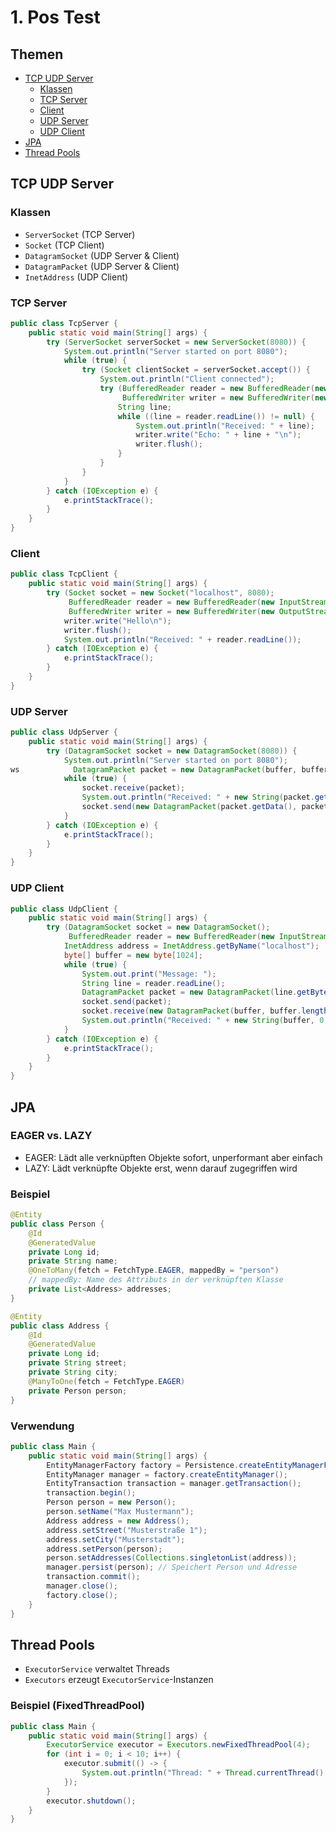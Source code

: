 # 1. Pos Test

## Themen

- [TCP UDP Server](#tcp-udp-server)
  - [Klassen](#klassen)
  - [TCP Server](#tcp-server)
  - [Client](#client)
  - [UDP Server](#udp-server)
  - [UDP Client](#udp-client)
- [JPA](#jpa)
- [Thread Pools](#thread-pools)

## TCP UDP Server

### Klassen

- `ServerSocket` (TCP Server)
- `Socket` (TCP Client)
- `DatagramSocket` (UDP Server & Client)
- `DatagramPacket` (UDP Server & Client)
- `InetAddress` (UDP Client)

### TCP Server

```java
public class TcpServer {
    public static void main(String[] args) {
        try (ServerSocket serverSocket = new ServerSocket(8080)) {
            System.out.println("Server started on port 8080");
            while (true) {
                try (Socket clientSocket = serverSocket.accept()) {
                    System.out.println("Client connected");
                    try (BufferedReader reader = new BufferedReader(new InputStreamReader(clientSocket.getInputStream()));
                         BufferedWriter writer = new BufferedWriter(new OutputStreamWriter(clientSocket.getOutputStream()))) {
                        String line;
                        while ((line = reader.readLine()) != null) {
                            System.out.println("Received: " + line);
                            writer.write("Echo: " + line + "\n");
                            writer.flush();
                        }
                    }
                }
            }
        } catch (IOException e) {
            e.printStackTrace();
        }
    }
}
```

### Client

```java
public class TcpClient {
    public static void main(String[] args) {
        try (Socket socket = new Socket("localhost", 8080);
             BufferedReader reader = new BufferedReader(new InputStreamReader(socket.getInputStream()));
             BufferedWriter writer = new BufferedWriter(new OutputStreamWriter(socket.getOutputStream()))) {
            writer.write("Hello\n");
            writer.flush();
            System.out.println("Received: " + reader.readLine());
        } catch (IOException e) {
            e.printStackTrace();
        }
    }
}
```

### UDP Server

```java
public class UdpServer {
    public static void main(String[] args) {
        try (DatagramSocket socket = new DatagramSocket(8080)) {
            System.out.println("Server started on port 8080");
ws            DatagramPacket packet = new DatagramPacket(buffer, buffer.length);
            while (true) {
                socket.receive(packet);
                System.out.println("Received: " + new String(packet.getData(), 0, packet.getLength()));
                socket.send(new DatagramPacket(packet.getData(), packet.getLength(), packet.getAddress(), packet.getPort()));
            }
        } catch (IOException e) {
            e.printStackTrace();
        }
    }
}
```

### UDP Client

```java
public class UdpClient {
    public static void main(String[] args) {
        try (DatagramSocket socket = new DatagramSocket();
             BufferedReader reader = new BufferedReader(new InputStreamReader(System.in))) {
            InetAddress address = InetAddress.getByName("localhost");
            byte[] buffer = new byte[1024];
            while (true) {
                System.out.print("Message: ");
                String line = reader.readLine();
                DatagramPacket packet = new DatagramPacket(line.getBytes(), line.length(), address, 8080);
                socket.send(packet);
                socket.receive(new DatagramPacket(buffer, buffer.length));
                System.out.println("Received: " + new String(buffer, 0, buffer.length));
            }
        } catch (IOException e) {
            e.printStackTrace();
        }
    }
}
```

## JPA

### EAGER vs. LAZY

- EAGER: Lädt alle verknüpften Objekte sofort, unperformant aber einfach
- LAZY: Lädt verknüpfte Objekte erst, wenn darauf zugegriffen wird

### Beispiel

```java
@Entity
public class Person {
    @Id
    @GeneratedValue
    private Long id;
    private String name;
    @OneToMany(fetch = FetchType.EAGER, mappedBy = "person")
    // mappedBy: Name des Attributs in der verknüpften Klasse
    private List<Address> addresses;
}
```

```java
@Entity
public class Address {
    @Id
    @GeneratedValue
    private Long id;
    private String street;
    private String city;
    @ManyToOne(fetch = FetchType.EAGER)
    private Person person;
}
```

### Verwendung

```java
public class Main {
    public static void main(String[] args) {
        EntityManagerFactory factory = Persistence.createEntityManagerFactory("jpa");
        EntityManager manager = factory.createEntityManager();
        EntityTransaction transaction = manager.getTransaction();
        transaction.begin();
        Person person = new Person();
        person.setName("Max Mustermann");
        Address address = new Address();
        address.setStreet("Musterstraße 1");
        address.setCity("Musterstadt");
        address.setPerson(person);
        person.setAddresses(Collections.singletonList(address));
        manager.persist(person); // Speichert Person und Adresse
        transaction.commit();
        manager.close();
        factory.close();
    }
}
```

## Thread Pools

- `ExecutorService` verwaltet Threads
- `Executors` erzeugt `ExecutorService`-Instanzen

### Beispiel (FixedThreadPool)

```java
public class Main {
    public static void main(String[] args) {
        ExecutorService executor = Executors.newFixedThreadPool(4);
        for (int i = 0; i < 10; i++) {
            executor.submit(() -> {
                System.out.println("Thread: " + Thread.currentThread().getName());
            });
        }
        executor.shutdown();
    }
}
```

